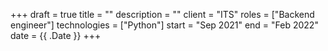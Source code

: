 +++ 
draft        = true
title        = ""
description  = ""
client       = "ITS"
roles        = ["Backend engineer"]
technologies = ["Python"]
start        = "Sep 2021"
end          = "Feb 2022"
date         = {{ .Date }}
+++

